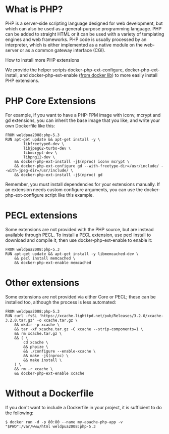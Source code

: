 # What is PHP?

PHP is a server-side scripting language designed for web development, but which can also be used as a general-purpose programming language. PHP can be added to straight HTML or it can be used with a variety of templating engines and web frameworks. PHP code is usually processed by an interpreter, which is either implemented as a native module on the web-server or as a common gateway interface (CGI).

How to install more PHP extensions

We provide the helper scripts docker-php-ext-configure, docker-php-ext-install, and docker-php-ext-enable ([from docker lib](https://github.com/docker-library/php)) to more easily install PHP extensions.

# PHP Core Extensions

For example, if you want to have a PHP-FPM image with iconv, mcrypt and gd extensions, you can inherit the base image that you like, and write your own Dockerfile like this:

```
FROM weldpua2008:php-5.3
RUN apt-get update && apt-get install -y \
        libfreetype6-dev \
        libjpeg62-turbo-dev \
        libmcrypt-dev \
        libpng12-dev \
    && docker-php-ext-install -j$(nproc) iconv mcrypt \
    && docker-php-ext-configure gd --with-freetype-dir=/usr/include/ --with-jpeg-dir=/usr/include/ \
    && docker-php-ext-install -j$(nproc) gd
```

Remember, you must install dependencies for your extensions manually. If an extension needs custom configure arguments, you can use the docker-php-ext-configure script like this example.

# PECL extensions

Some extensions are not provided with the PHP source, but are instead available through PECL. To install a PECL extension, use pecl install to download and compile it, then use docker-php-ext-enable to enable it:

```
FROM weldpua2008:php-5.3
RUN apt-get update && apt-get install -y libmemcached-dev \
    && pecl install memcached \
    && docker-php-ext-enable memcached
```

# Other extensions

Some extensions are not provided via either Core or PECL; these can be installed too, although the process is less automated:

```
FROM weldpua2008:php-5.3
RUN curl -fsSL 'https://xcache.lighttpd.net/pub/Releases/3.2.0/xcache-3.2.0.tar.gz' -o xcache.tar.gz \
    && mkdir -p xcache \
    && tar -xf xcache.tar.gz -C xcache --strip-components=1 \
    && rm xcache.tar.gz \
    && ( \
        cd xcache \
        && phpize \
        && ./configure --enable-xcache \
        && make -j$(nproc) \
        && make install \
    ) \
    && rm -r xcache \
    && docker-php-ext-enable xcache    
```

# Without a Dockerfile
If you don't want to include a Dockerfile in your project, it is sufficient to do the following:
```
$ docker run -d -p 80:80 --name my-apache-php-app -v "$PWD":/var/www/html weldpua2008:php-5.3
```
